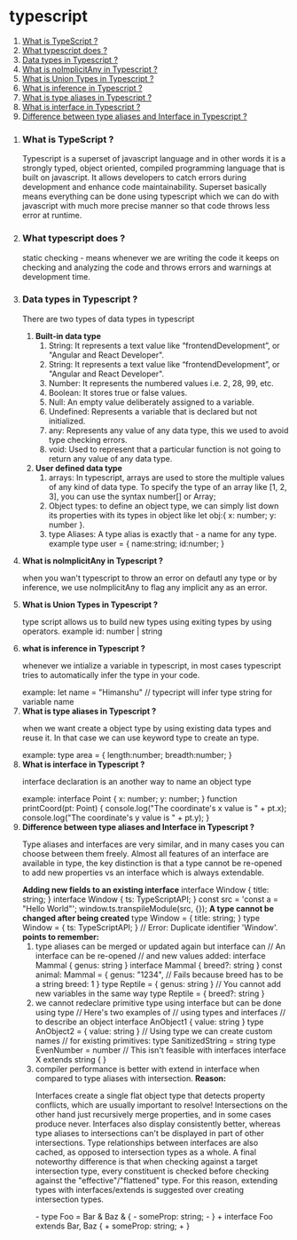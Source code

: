 # typescript


<ol>
    <li><a href="#what_is_typescript"> What is TypeScript ?</a></li>
    <li><a href="#what_typescript_does"> What typescript does ?</a></li>
    <li><a href="#data_types"> Data types in Typescript ?</a></li>
    <li><a href="#noImplicitAny"> What is noImplicitAny in Typescript ?</a></li>
    <li><a href="#union_types"> What is Union Types in Typescript ?</a></li>
    <li><a href="#inference"> What is inference in Typescript ?</a></li>
    <li><a href="#type_alias"> What is type aliases in Typescript ?</a></li>
    <li><a href="#interface"> What is interface in Typescript ?</a></li>
    <li><a href="#type_alias_and_interface"> Difference between type aliases and Interface in Typescript ?</a></li>
</ol>
    
<ol>
        <li id="what_is_typescript">
            <h3> What is TypeScript ?</h3>
            <p>Typescript is a superset of javascript language and in other words it is a strongly typed, object oriented, compiled  programming language that is built on javascript.
            It allows developers to catch errors during development and enhance code maintainability. 
            Superset basically means everything can be done using typescript which we can do with javascript with much more precise manner so that code throws less error at runtime.
            </p>
        </li>
        <li id="what_typescript_does">
            <h3>What typescript does ?</h3>
            <p>static checking -  means whenever we are writing the code it keeps on checking and analyzing the code and throws errors and warnings at development time.
            </p>
        </li>
        <li id="data_types">
            <h3>Data types in Typescript ?</h3>
            <p>	There are two types of data types in typescript
                <ol>
                    <li> <b> Built-in data type </b>
                        <ol>
                            <li>
                                String: It represents a text value like “frontendDevelopment”, or "Angular and React Developer".
                            </li>
                            <li>
                                String: It represents a text value like “frontendDevelopment”, or "Angular and React Developer".
                            </li>
                            <li>
                                Number: It represents the numbered values i.e. 2, 28, 99, etc.
                            </li>
                            <li>
                                Boolean: It stores true or false values.
                            </li>
                            <li>
                                Null: An empty value deliberately assigned to a variable.
                            </li>
                            <li>
                                Undefined: Represents a variable that is declared but not initialized.
                            </li>
                            <li>
                                any: Represents any value of any data type, this we used to avoid type checking errors.
                            </li>
                            <li>
                                void: Used to represent that a particular function is not going to return any value of any data type.
                            </li>
                        </ol>
                    </li>
                    <li>
                        <b>User defined data type</b>
                        <ol>
                            <li>
                                arrays: In typescript, arrays are used to store the multiple values of any kind of data type.
                                To specify the type of an array like [1, 2, 3], you can use the syntax number[] or Array<number>;
                            </li>
                            <li>
                                Object types: to define an object type, we can simply list down its properties with its types in object like let obj:{ x: number; y: number }.
                            </li>
                            <li>
                                type Aliases: A type alias is exactly that - a name for any type.
                                example type user = {
                                    name:string;
                                    id:number;
                                }
                            </li>
                        </ol>
                    </li>
                </ol>
            </p>
        </li>
        <li id="noImplicitAny">
            <b>What is noImplicitAny in Typescript ?</b>
            <p>when you wan't typescript to throw an error on defautl any type or by inference, we use noImplicitAny to flag any implicit any as an error.</p>
        </li>
        <li id="union_types">
            <b>What is Union Types in Typescript ?</b>
            <p>type script allows us to build new types using exiting types by using operators. 
                <span>
                    example id: number | string
                </span>
            </p>
        </li>
        <li id="inference">
            <b>what is inference in Typescript ?</b>
            <p>whenever we intialize a variable in typescript, in most cases typescript tries to automatically infer the type in your code.</p>
            <span>example: let name = "Himanshu" // typecript will infer type string for variable name</span>
        </li>
        <li id="type_alias">
            <b>What is type aliases in Typescript ?</b>
            <p>when we want create a object type by using existing data types and reuse it. In that case we can use keyword type to create an type.</p>
            <span>example: type area = {
                    length:number;
                    breadth:number;
                }
            </span>
        </li>
        <li id="interface">
            <b>What is interface in Typescript ?</b>
            <p>interface declaration is an another way to name an object type</p>
            <span>example: interface Point {
                                             x: number;
                                             y: number;
                                            }
                                            function printCoord(pt: Point) {
                                                console.log("The coordinate's x value is " + pt.x);
                                                console.log("The coordinate's y value is " + pt.y);
                                              }                                              
            </span>
        </li>
        <li id="type_alias_and_interface">
            <b>Difference between type aliases and Interface in Typescript ?</b>
            <p>Type aliases and interfaces are very similar, and in many cases you can choose between them freely. 
                Almost   all features of an interface are available in type, the key distinction is that a type cannot be re-opened to add new properties vs an interface which is always extendable.</p>
            <span>
                <b>Adding new fields to an existing interface</b>
                   interface Window {
                        title: string;
                   }
                    interface Window {
                        ts: TypeScriptAPI;
                    }
                    const src = 'const a = "Hello World"';
                    window.ts.transpileModule(src, {}); 
            </span>
            <span>
                <b>A type cannot be changed after being created</b>
                    type Window = {
                        title: string;
                    }
                    type Window = {
                        ts: TypeScriptAPI;
                    }
                  // Error: Duplicate identifier 'Window'.
            </span>
            <b>points to remember:</b>
            <ol>
                <li>
                    type aliases can be merged or updated again but interface can
                        // An interface can be re-opened
                        // and new values added:
                        interface Mammal {
                            genus: string
                        }
                        interface Mammal {
                            breed?: string
                        }
                        const animal: Mammal = {
                            genus: "1234",
                            // Fails because breed has to be a string
                            breed: 1
                        }
                        type Reptile = {
                            genus: string
                        }
                          // You cannot add new variables in the same way
                         type Reptile = {
                             breed?: string
                        }
                </li>
                <li>
                    we cannot redeclare primitive type using interface but can be done using type
                        // Here's two examples of 
                        // using types and interfaces
                        // to describe an object 
                        interface AnObject1 {
                            value: string
                        }
                        type AnObject2 = {
                            value: string
                        }
                        // Using type we can create custom names
                        // for existing primitives:
                        type SanitizedString = string
                        type EvenNumber = number
                        // This isn't feasible with interfaces
                            interface X extends string {
                        }
                </li>
                <li>
                    compiler performance is better with extend in interface when compared to type aliases with intersection.
                    <b>Reason:</b> 
                    <p>Interfaces create a single flat object type that detects property conflicts, which are usually important to resolve! Intersections on the other hand just recursively merge properties, and in some cases produce never. Interfaces also display consistently better, whereas type aliases to intersections can't be displayed in part of other intersections. Type relationships between interfaces are also cached, as opposed to intersection types as a whole. A final noteworthy difference is that when checking against a target intersection type, every constituent is checked before checking against the "effective"/"flattened" type.
                        For this reason, extending types with interfaces/extends is suggested over creating intersection types.</p>
                        - type Foo = Bar & Baz & {
                            -     someProp: string;
                            - }
                            + interface Foo extends Bar, Baz {
                            +     someProp: string;
                            + }
                </li>
            </ol>
        </li>
</ol>  
